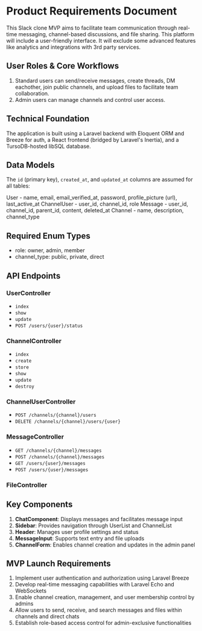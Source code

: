 # Product Requirements Document

This Slack clone MVP aims to facilitate team communication through real-time messaging, channel-based discussions, and file sharing. This platform will include a user-friendly interface. It will exclude some advanced features like analytics and integrations with 3rd party services.

## User Roles & Core Workflows

1. Standard users can send/receive messages, create threads, DM eachother, join public channels, and upload files to facilitate team collaboration.
2. Admin users can manage channels and control user access.

## Technical Foundation

The application is built using a Laravel backend with Eloquent ORM and Breeze for auth, a React frontend (bridged by Laravel's Inertia), and a TursoDB-hosted libSQL database.

## Data Models

The `id` (primary key), `created_at`, and `updated_at` columns are assumed for all tables:

User - name, email, email_verified_at, password, profile_picture (url), last_active_at
ChannelUser - user_id, channel_id, role
Message - user_id, channel_id, parent_id, content, deleted_at
Channel - name, description, channel_type 
<!-- TODO: Workspace - name, channel_id -->
<!-- TODO: File, Emoji -->

## Required Enum Types

- role: owner, admin, member
- channel_type: public, private, direct

## API Endpoints

### UserController

- `index`
- `show`
- `update`
- `POST /users/{user}/status`

### ChannelController

- `index`
- `create`
- `store`
- `show`
- `update`
- `destroy`

### ChannelUserController

- `POST /channels/{channel}/users` 
- `DELETE /channels/{channel}/users/{user}`

### MessageController

- `GET /channels/{channel}/messages`
- `POST /channels/{channel}/messages`
- `GET /users/{user}/messages`
- `POST /users/{user}/messages`

### FileController

<!-- TODO: File, Emoji -->
## Key Components

1. **ChatComponent**: Displays messages and facilitates message input
2. **Sidebar**: Provides navigation through UserList and ChannelList
3. **Header**: Manages user profile settings and status
4. **MessageInput**: Supports text entry and file uploads
5. **ChannelForm**: Enables channel creation and updates in the admin panel

## MVP Launch Requirements

1. Implement user authentication and authorization using Laravel Breeze
2. Develop real-time messaging capabilities with Laravel Echo and WebSockets
3. Enable channel creation, management, and user membership control by admins
4. Allow users to send, receive, and search messages and files within channels and direct chats
5. Establish role-based access control for admin-exclusive functionalities
